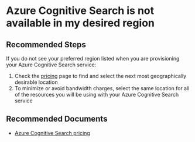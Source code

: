 <properties
	pageTitle="Azure Search is not available in my desired region"
	description="Azure Search is not available in my desired region"
	service="microsoft.search"
	resource="searchservices"
	authors="cynotebo"
	ms.author="cynotebo"
	selfHelpType="resource"
	displayOrder="32"	
	supportTopicIds="32681344"
	resourceTags=""
	productPesIds="15568"
	articleId="search-regions.md"
	cloudEnvironments="public"
/>

# Azure Cognitive Search is not available in my desired region

## **Recommended Steps**

If you do not see your preferred region listed when you are provisioning your Azure Cognitive Search service:

1. Check the [pricing](https://azure.microsoft.com/pricing/details/search/) page to find and select the next most geographically desirable location
2. To minimize or avoid bandwidth charges, select the same location for all of the resources you will be using with your Azure Cognitive Search service

## **Recommended Documents**

* [Azure Cognitive Search pricing](https://azure.microsoft.com/pricing/details/search/)
